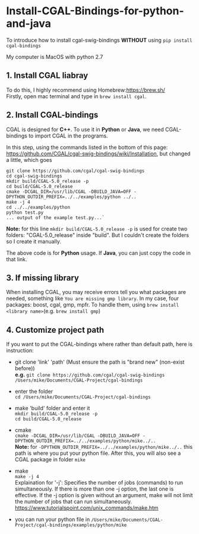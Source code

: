# Install-CGAL-Bindings-for-python-and-java
To introduce how to install cgal-swig-bindings **WITHOUT** using `pip install cgal-bindings`

My computer is MacOS with python 2.7

## 1. Install CGAL liabray
To do this, I highly recommend using Homebrew:https://brew.sh/  \
Firstly, open mac terminal and type in `brew install cgal`. 

## 2. Install CGAL-bindings
CGAL is designed for __C++__. To use it in __Python__ or __Java__, we need CGAL-bindings to import CGAL in the programs.

In this step, using the commands listed in the bottom of this page: https://github.com/CGAL/cgal-swig-bindings/wiki/Installation, but changed a little, which goes
  ```
  git clone https://github.com/cgal/cgal-swig-bindings
  cd cgal-swig-bindings
  mkdir build/CGAL-5.0_release -p
  cd build/CGAL-5.0_release
  cmake -DCGAL_DIR=/usr/lib/CGAL -DBUILD_JAVA=OFF -DPYTHON_OUTDIR_PREFIX=../../examples/python ../..
  make -j 4
  cd ../../examples/python
  python test.py
  ... output of the example test.py...`
  ```

__Note:__ for this line `mkdir build/CGAL-5.0_release -p` is used for create two folders: "CGAL-5.0_release" inside "build". But I couldn't create the folders so I create it manually. 

The above code is for __Python__ usage. If __Java__, you can just copy the code in that link.

## 3. If missing library
When installing CGAL, you may receive errors tell you what packages are needed, something like `You are missing gmp library`. In my case, four packages: boost, cgal, gmp, mpfr. To handle them, using `brew install <library name>`(e.g. `brew install gmp`)

## 4. Customize project path
If you want to put the CGAL-bindings where rather than default path, here is instruction:
   - git clone 'link' 'path' (Must ensure the path is "brand new" (non-exist before))\
   __e.g.__ `git clone https://github.com/cgal/cgal-swig-bindings /Users/mike/Documents/CGAL-Project/cgal-bindings`
   
   - enter the folder\
   `cd /Users/mike/Documents/CGAL-Project/cgal-bindings` 
   
   - make 'build' folder and enter it\
   `mkdir build/CGAL-5.0_release -p`\
   `cd build/CGAL-5.0_release`
   
   - cmake\
   ```cmake -DCGAL_DIR=/usr/lib/CGAL -DBUILD_JAVA=OFF -DPYTHON_OUTDIR_PREFIX=../../examples/python/mike../..```\
   **Note:** for `-DPYTHON_OUTDIR_PREFIX=../../examples/python/mike../..` this path is where you put your python file. After this, you will also see a CGAL package in folder `mike`
   
   - make\
   `make -j 4`\
   Explaination for '-j': Specifies the number of jobs (commands) to run simultaneously. If there is more than one -j option, the last one is effective. If the -j option is given without an argument, make will not limit the number of jobs that can run simultaneously. https://www.tutorialspoint.com/unix_commands/make.htm
   
   - you can run your python file in `/Users/mike/Documents/CGAL-Project/cgal-bindings/examples/python/mike`
   

